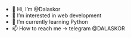 - 👋 Hi, I’m @Dalaskor
- 👀 I’m interested in web development
- 🌱 I’m currently learning Python
- 📫 How to reach me -> telegram @DALASKOR
